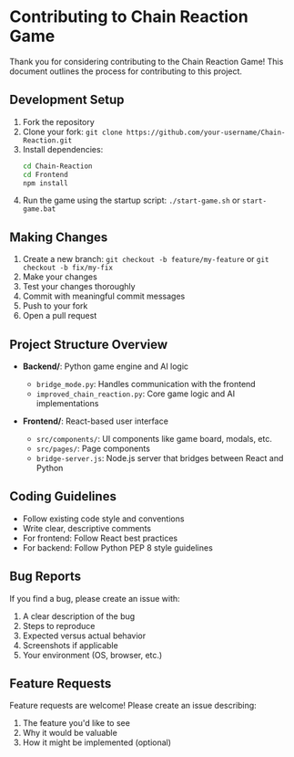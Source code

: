 # Contributing to Chain Reaction Game

Thank you for considering contributing to the Chain Reaction Game! This document outlines the process for contributing to this project.

## Development Setup

1. Fork the repository
2. Clone your fork: `git clone https://github.com/your-username/Chain-Reaction.git`
3. Install dependencies:
   ```bash
   cd Chain-Reaction
   cd Frontend
   npm install
   ```
4. Run the game using the startup script: `./start-game.sh` or `start-game.bat`

## Making Changes

1. Create a new branch: `git checkout -b feature/my-feature` or `git checkout -b fix/my-fix`
2. Make your changes
3. Test your changes thoroughly
4. Commit with meaningful commit messages
5. Push to your fork
6. Open a pull request

## Project Structure Overview

- **Backend/**: Python game engine and AI logic
  - `bridge_mode.py`: Handles communication with the frontend
  - `improved_chain_reaction.py`: Core game logic and AI implementations
  
- **Frontend/**: React-based user interface
  - `src/components/`: UI components like game board, modals, etc.
  - `src/pages/`: Page components
  - `bridge-server.js`: Node.js server that bridges between React and Python

## Coding Guidelines

- Follow existing code style and conventions
- Write clear, descriptive comments
- For frontend: Follow React best practices
- For backend: Follow Python PEP 8 style guidelines

## Bug Reports

If you find a bug, please create an issue with:
1. A clear description of the bug
2. Steps to reproduce
3. Expected versus actual behavior
4. Screenshots if applicable
5. Your environment (OS, browser, etc.)

## Feature Requests

Feature requests are welcome! Please create an issue describing:
1. The feature you'd like to see
2. Why it would be valuable
3. How it might be implemented (optional)
